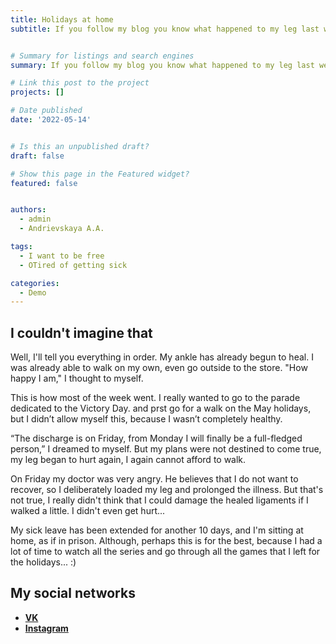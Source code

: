 ```yaml
---
title: Holidays at home
subtitle: If you follow my blog you know what happened to my leg last week. Spoiler, nothing has changed.


# Summary for listings and search engines
summary: If you follow my blog you know what happened to my leg last week. Spoiler, nothing has changed.

# Link this post to the project
projects: []

# Date published
date: '2022-05-14'


# Is this an unpublished draft?
draft: false

# Show this page in the Featured widget?
featured: false


authors:
  - admin
  - Andrievskaya A.A.

tags:
  - I want to be free
  - OTired of getting sick

categories:
  - Demo
---
```


## I couldn't imagine that

Well, I'll tell you everything in order.
My ankle has already begun to heal. I was already able to walk on my own, even go outside to the store. "How happy I am," I thought to myself.

This is how most of the week went. I really wanted to go to the parade dedicated to the Victory Day. and prst go for a walk on the May holidays, but I didn’t allow myself this, because I wasn’t completely healthy.

“The discharge is on Friday, from Monday I will finally be a full-fledged person,” I dreamed to myself. But my plans were not destined to come true, my leg began to hurt again, I again cannot afford to walk.

On Friday my doctor was very angry. He believes that I do not want to recover, so I deliberately loaded my leg and prolonged the illness. But that's not true, I really didn't think that I could damage the healed ligaments if I walked a little. I didn't even get hurt...

My sick leave has been extended for another 10 days, and I'm sitting at home, as if in prison. Although, perhaps this is for the best, because I had a lot of time to watch all the series and go through all the games that I left for the holidays... :)



## My social networks

- [**VK**](https://vk.com/grandryce)
- [**Instagram**](grandryce_an)


